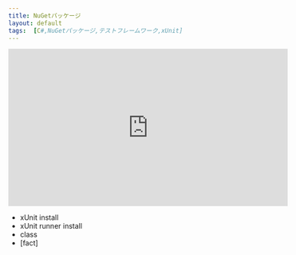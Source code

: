 ```yaml
---
title: NuGetパッケージ
layout: default
tags:  [C#,NuGetパッケージ,テストフレームワーク,xUnit]
---
```


<iframe width="560" height="315" src="https://www.youtube.com/embed/rohq-Wqj0yI?si=HLwL8HEXm9XUeDM2" title="YouTube video player" frameborder="0" allow="accelerometer; autoplay; clipboard-write; encrypted-media; gyroscope; picture-in-picture; web-share" referrerpolicy="strict-origin-when-cross-origin" allowfullscreen></iframe>


- xUnit install
- xUnit runner install
- class 
- [fact]